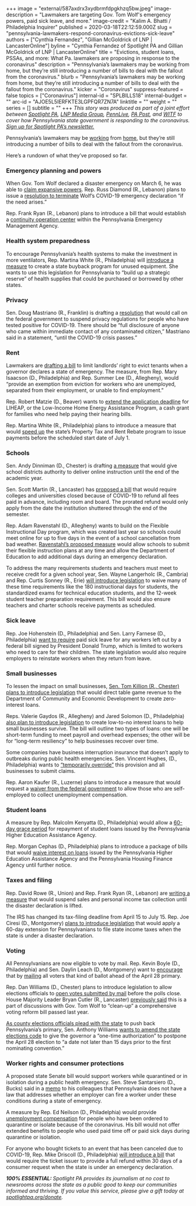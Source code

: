 +++
image = "external/587axdrx3xydbrmfdpgkhzq5bw.jpeg"
image-description = "Lawmakers are targeting Gov. Tom Wolf's emergency powers, paid sick leave, and more."
image-credit = "Kalim A. Bhatti / Philadelphia Inquirer"
published = 2020-03-18T22:12:59.000Z
slug = "pennsylvania-lawmakers-respond-coronavirus-evictions-sick-leave"
authors = ["Cynthia Fernandez", "Gillian McGoldrick of LNP | LancasterOnline"]
byline = "Cynthia Fernandez of Spotlight PA and Gillian McGoldrick of LNP | LancasterOnline"
title = "Evictions, student loans, PSSAs, and more: What Pa. lawmakers are proposing in response to the coronavirus"
description = "Pennsylvania’s lawmakers may be working from home, but they’re still introducing a number of bills to deal with the fallout from the coronavirus."
blurb = "Pennsylvania’s lawmakers may be working from home, but they’re still introducing a number of bills to deal with the fallout from the coronavirus."
kicker = "Coronavirus"
suppress-featured = false
topics = ["Coronavirus"]
internal-id = "SPLBILLS18"
internal-budget = ""
arc-id = "AJOE5L5IERFKTE3LGPFQR7ZN7A"
linktitle = ""
weight = ""
series = []
subtitle = ""
+++
<i>This story was produced as part of a joint effort between </i><a href="https://www.spotlightpa.org/"><i>Spotlight PA</i></a><i>, </i><a href="https://lancasteronline.com/"><i>LNP Media Group</i></a><i>, </i><a href="https://www.pennlive.com/"><i>PennLive</i></a><i>, </i><a href="https://papost.org/"><i>PA Post</i></a><i>, and </i><a href="https://www.witf.org/"><i>WITF</i></a><i> to cover how Pennsylvania state government is responding to the coronavirus. </i><a href="https://www.spotlightpa.org/newsletters"><i>Sign up for Spotlight PA’s newsletter.</i></a>

Pennsylvania’s lawmakers may be <a href="https://www.spotlightpa.org/news/2020/03/pennsylvania-senate-coronavirus-remote-voting-rules/">working</a> from <a href="https://www.spotlightpa.org/news/2020/03/pennsylvania-legislature-coronavirus-remote-voting/">home</a>, but they’re still introducing a number of bills to deal with the fallout from the coronavirus. 

Here’s a rundown of what they’ve proposed so far. 

### Emergency planning and powers

When Gov. Tom Wolf declared a disaster emergency on March 6, he was able to [claim expansive powers](https://www.spotlightpa.org/news/2020/03/coronavirus-tom-wolf-emergency-powers-pennsylvania/). Rep. Russ Diamond (R., Lebanon) plans to issue a [resolution to terminate](https://www.legis.state.pa.us/cfdocs/Legis/CSM/showMemoPublic.cfm?chamber=H&SPick=20190&cosponId=31438) Wolf’s COVID-19 emergency declaration “if the need arises.”

Rep. Frank Ryan (R., Lebanon) plans to introduce a bill that would establish a [continuity operation center](https://www.legis.state.pa.us/cfdocs/legis/CSM/showMemoPublic.cfm?chamber=H&SPick=20190&cosponId=31465) within the Pennsylvania Emergency Management Agency.

### Health system preparedness

To encourage Pennsylvania’s health systems to make the investment in more ventilators, Rep. Martina White (R., Philadelphia) will [introduce a measure](https://www.legis.state.pa.us/cfdocs/legis/CSM/showMemoPublic.cfm?chamber=H&SPick=20190&cosponId=31463) to create a state buyback program for unused equipment. She wants to use this legislation for Pennsylvania to “build up a strategic reserve” of health supplies that could be purchased or borrowed by other states.

### Privacy

Sen. Doug Mastriano (R., Franklin) is drafting a [resolution](https://www.legis.state.pa.us/cfdocs/Legis/CSM/showMemoPublic.cfm?chamber=S&SPick=20190&cosponId=31439) that would call on the federal government to suspend privacy regulations for people who have tested positive for COVID-19. There should be “full disclosure of anyone who came within immediate contact of any contaminated citizen,” Mastriano said in a statement, “until the COVID-19 crisis passes.”

### Rent

Lawmakers are [drafting a bill](https://www.legis.state.pa.us/cfdocs/Legis/CSM/showMemoPublic.cfm?chamber=H&SPick=20190&cosponId=31441) to limit landlords’ right to evict tenants when a governor declares a state of emergency. The measure, from Rep. Mary Isaacson (D., Philadelphia) and Rep. Summer Lee (D., Allegheny), would “provide an exemption from eviction for workers who are unemployed, separated from their employment, or unable to find employment.”

Rep. Robert Matzie (D., Beaver) wants to [extend the application deadline](https://www.legis.state.pa.us/cfdocs/legis/CSM/showMemoPublic.cfm?chamber=H&SPick=20190&cosponId=31450) for LIHEAP, or the Low-Income Home Energy Assistance Program, a cash grant for families who need help paying their hearing bills.

Rep. Martina White (R., Philadelphia) plans to introduce a measure that would [speed up](https://www.legis.state.pa.us/cfdocs/legis/CSM/showMemoPublic.cfm?chamber=H&SPick=20190&cosponId=31460) the state’s Property Tax and Rent Rebate program to issue payments before the scheduled start date of July 1.

### Schools

Sen. Andy Dinniman (D., Chester) is drafting [a measure](https://www.legis.state.pa.us/cfdocs/Legis/CSM/showMemoPublic.cfm?chamber=S&SPick=20190&cosponId=31407) that would give school districts authority to deliver online instruction until the end of the academic year.

Sen. Scott Martin (R., Lancaster) has [proposed a bill](https://www.legis.state.pa.us/cfdocs/legis/CSM/showMemoPublic.cfm?chamber=S&SPick=20190&cosponId=31448) that would require colleges and universities closed because of COVID-19 to refund all fees paid in advance, including room and board. The prorated refund would only apply from the date the institution shuttered through the end of the semester.

Rep. Adam Ravenstahl (D., Allegheny) wants to build on the Flexible Instructional Day program, which was created last year so schools could meet online for up to five days in the event of a school cancellation from bad weather. [Ravenstahl’s proposed measure](https://www.legis.state.pa.us/cfdocs/legis/CSM/showMemoPublic.cfm?chamber=H&SPick=20190&cosponId=31456) would allow schools to submit their flexible instruction plans at any time and allow the Department of Education to add additional days during an emergency declaration.

To address the many requirements students and teachers must meet to receive credit for a given school year, Sen. Wayne Langerholc (R., Cambria) and Rep. Curtis Sonney (R., Erie) [will introduce legislation](https://www.legis.state.pa.us/cfdocs/legis/CSM/showMemoPublic.cfm?chamber=S&SPick=20190&cosponId=31453) to waive many of these time requirements like the 180 instructional days for students, the standardized exams for technical education students, and the 12-week student teacher preparation requirement. This bill would also ensure teachers and charter schools receive payments as scheduled.

### Sick leave

Rep. Joe Hohenstein (D., Philadelphia) and Sen. Larry Farnese (D., Philadelphia) [want to require](https://www.legis.state.pa.us/cfdocs/Legis/CSM/showMemoPublic.cfm?chamber=H&SPick=20190&cosponId=31442) paid sick leave for any workers left out by a federal bill signed by President Donald Trump, which is limited to workers who need to care for their children. The state legislation would also require employers to reinstate workers when they return from leave.

### Small businesses

To lessen the impact on small businesses, [Sen. Tom Killion (R., Chester) plans to introduce legislation](https://www.legis.state.pa.us/cfdocs/Legis/CSM/showMemoPublic.cfm?chamber=S&SPick=20190&cosponId=31435) that would direct table game revenue to the Department of Community and Economic Development to create zero-interest loans.

Reps. Valerie Gaydos (R., Allegheny) and Jared Solomon (D., Philadelphia) [also plan to introduce legislation](https://www.legis.state.pa.us/cfdocs/Legis/CSM/showMemoPublic.cfm?chamber=H&SPick=20190&cosponId=31443) to create low-to-no interest loans to help small businesses survive. The bill will outline two types of loans: one will be short-term funding to meet payroll and overhead expenses; the other will be for “long-term resiliency” to help businesses recover over time.

Some companies have business interruption insurance that doesn’t apply to outbreaks during public health emergencies. Sen. Vincent Hughes, (D., Philadelphia) wants to [“temporarily override”](https://www.legis.state.pa.us/cfdocs/legis/CSM/showMemoPublic.cfm?chamber=S&SPick=20190&cosponId=31459) this provision and all businesses to submit claims.

Rep. Aaron Kaufer (R., Luzerne) plans to introduce a measure that would request a [waiver from the federal government](https://www.legis.state.pa.us/cfdocs/legis/CSM/showMemoPublic.cfm?chamber=H&SPick=20190&cosponId=31451) to allow those who are self-employed to collect unemployment compensation.

### Student loans

A measure by Rep. Malcolm Kenyatta (D., Philadelphia) would allow a [60-day grace period](https://www.legis.state.pa.us/cfdocs/Legis/CSM/showMemoPublic.cfm?chamber=H&SPick=20190&cosponId=31431) for repayment of student loans issued by the Pennsylvania Higher Education Assistance Agency.

Rep. Morgan Cephas (D., Philadelphia) plans to introduce a package of bills that would [waive interest on loans](https://www.legis.state.pa.us/cfdocs/legis/CSM/showMemoPublic.cfm?chamber=H&SPick=20190&cosponId=31452) issued by the Pennsylvania Higher Education Assistance Agency and the Pennsylvania Housing Finance Agency until further notice.

### Taxes and filing

Rep. David Rowe (R., Union) and Rep. Frank Ryan (R., Lebanon) are [writing a measure](https://www.legis.state.pa.us/cfdocs/legis/CSM/showMemoPublic.cfm?chamber=H&SPick=20190&cosponId=31447) that would suspend sales and personal income tax collection until the disaster declaration is lifted.

The IRS has changed its tax-filing deadline from April 15 to July 15. Rep. Joe Ciresi (D., Montgomery) [plans to introduce legislation](https://www.legis.state.pa.us/cfdocs/legis/CSM/showMemoPublic.cfm?chamber=H&SPick=20190&cosponId=31445) that would apply a 60-day extension for Pennsylvanians to file state income taxes when the state is under a disaster declaration.

### Voting

All Pennsylvanians are now eligible to vote by mail. Rep. Kevin Boyle (D., Philadelphia) and Sen. Daylin Leach (D., Montgomery) want to [encourage](https://www.legis.state.pa.us/cfdocs/Legis/CSM/showMemoPublic.cfm?chamber=H&SPick=20190&cosponId=31446) that by [mailing](https://www.legis.state.pa.us/cfdocs/Legis/CSM/showMemoPublic.cfm?chamber=S&SPick=20190&cosponId=31449) all voters that kind of ballot ahead of the April 28 primary.

Rep. Dan Williams (D., Chester) plans to introduce legislation to allow elections officials to [open votes submitted by mail](https://www.legis.state.pa.us/cfdocs/Legis/CSM/showMemoPublic.cfm?chamber=H&SPick=20190&cosponId=31436) before the polls close. House Majority Leader Bryan Cutler (R., Lancaster) [previously said](https://lancasteronline.com/news/pennsylvania-may-tweak-new-law-to-avoid-vote-counting-logjam/article_8380a4f4-c16e-58d1-9456-e730ac3e56a1.html) this is a part of discussions with Gov. Tom Wolf to “clean-up” a comprehensive voting reform bill passed last year.

[As county elections officials plead with the state](https://www.inquirer.com/health/coronavirus/postpone-pa-primary-election-coronavirus-20200317.html) to push back Pennsylvania’s primary, Sen. Anthony Williams [wants to amend the state elections code](https://www.legis.state.pa.us/cfdocs/legis/CSM/showMemoPublic.cfm?chamber=S&SPick=20190&cosponId=31455) to give the governor a “one-time authorization” to postpone the April 28 election to “a date not later than 15 days prior to the first nominating convention.”

### Worker rights and consumer protections

A proposed state Senate bill would support workers while quarantined or in isolation during a public health emergency. Sen. Steve Santarsiero (D., Bucks) said in a [memo](https://www.legis.state.pa.us/cfdocs/Legis/CSM/showMemoPublic.cfm?chamber=S&SPick=20190&cosponId=31376) to his colleagues that Pennsylvania does not have a law that addresses whether an employer can fire a worker under these conditions during a state of emergency.

A measure by Rep. Ed Neilson (D., Philadelphia) would provide [unemployment compensation](https://www.legis.state.pa.us/cfdocs/Legis/CSM/showMemoPublic.cfm?chamber=H&SPick=20190&cosponId=31422) for people who have been ordered to quarantine or isolate because of the coronavirus. His bill would not offer extended benefits to people who used paid time off or paid sick days during quarantine or isolation.

For anyone who bought tickets to an event that has been canceled due to COVID-19, Rep. Mike Driscoll (D., Philadelphia) [will introduce a bill](https://www.legis.state.pa.us/cfdocs/legis/CSM/showMemoPublic.cfm?chamber=H&SPick=20190&cosponId=31466) that would require the ticket issuer to provide a full refund within 30 days of a consumer request when the state is under an emergency declaration.

<i><b>100% ESSENTIAL: </b></i><i>Spotlight PA provides its journalism at no cost to newsrooms across the state as a public good to keep our communities informed and thriving. If you value this service, please give a gift today at </i><a href="https://www.spotlightpa.org/donate"><i>spotlightpa.org/donate</i></a><i>.</i>